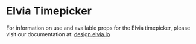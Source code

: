 # Elvia Timepicker

For information on use and available props for the Elvia timepicker, please visit our documentation at:
<a href="https://design.elvia.io/components/time-picker#Overview">design.elvia.io</a>
